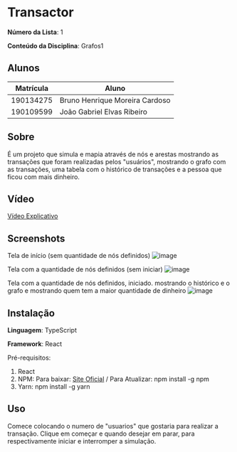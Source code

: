 # Transactor

**Número da Lista**: 1<br>

**Conteúdo da Disciplina**: Grafos1<br>

## Alunos

| Matrícula | Aluno                          |
| --------- | -----                          |
| 190134275 | Bruno Henrique Moreira Cardoso |
| 190109599 | João Gabriel Elvas Ribeiro     |

## Sobre

É um projeto que simula e mapia através de nós e arestas mostrando as transações que foram realizadas pelos "usuários", mostrando o grafo com as transações, uma tabela com o histórico de transações e a pessoa que ficou com mais dinheiro.

## Vídeo

[Vídeo Explicativo](/video.mp4)

## Screenshots
Tela de início (sem quantidade de nós definidos)
![image](https://user-images.githubusercontent.com/71887485/235544877-bc7dc701-09ef-42c5-90d3-e54d162e2dd8.png)

Tela com a quantidade de nós definidos (sem iniciar)
![image](https://user-images.githubusercontent.com/71887485/235545063-cfa27300-e361-4e6f-997a-ae78ed891e74.png)

Tela com a quantidade de nós definidos, iniciado. mostrando o histórico e o grafo e mostrando quem tem a maior quantidade de dinheiro
![image](https://user-images.githubusercontent.com/71887485/235545202-112c5866-21c7-4abd-a40b-6b4ebd7a078f.png)



## Instalação

**Linguagem**: TypeScript<br>

**Framework**: React<br>

Pré-requisitos:
1. React
2. NPM: Para baixar: [Site Oficial]( https://nodejs.org/en) / Para Atualizar: npm install -g npm
3. Yarn: npm install -g yarn

## Uso

Comece colocando o numero de "usuarios" que gostaria para realizar a transação. Clique em começar e quando desejar em parar, para respectivamente iniciar e interromper a simulação.
